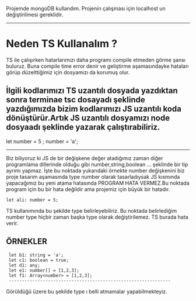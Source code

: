 
Projemde mongoDB kullandım. Projenin çalışması için localhost un değiştirilmesi gereklidir.

--------------------------------------------------------------

<h1> Neden TS Kullanalım ? </h1>

TS ile çalışırken hatarlarımızı daha programı compile etmeden görme şansı buluruz. Buna compile time error denir ve geliştirme aşamasındayke hataları görüp düzelttiğimiz için dosyamızı da korumuş olur.

İlgili kodlarımızı TS uzantılı dosyada yazdıktan sonra terminae tsc dosayadı şeklinde yazdığımızda bizim kodlarımızı JS uzantılı koda dönüştürür.Artık JS uzantılı dosyamızı node dosyaadı şeklinde yazarak çalıştırabiliriz.
---------------------------------------------------------------------------------

 let number = 5 ;
 number = 'a';

----------------------------------------------------------------------------------

Biz biliyoruz ki JS de bir değişkene değer atadığımız zaman diğer programlama dillerinde olduğu gibi number,string,boolean ... şeklinde bir tip ayrımı yapmaz. İşte bu noktada yukarıdaki örnekte number değişkenini biz proje tasarım aşamasında type number olarak tasarladıysak JS kısmında yapacağımız bu yeni atama hatasında PROGRAM HATA VERMEZ.Bu noktada program için bu bir hata değildir ama projemiz için büyük bir hatadır.

    let ali: number = 5;

TS kullanımında bu şekilde type belirleyebiliriz. Bu noktada belirlediğim number type hiçbir zaman başka type olarak değiştirilemez. TS burada hata verir. 

ÖRNEKLER
 ----------------------------------------------------------------
     let b1: string = 'a';
     let c1: boolean = true;
     let d1: any;
     let e1: number[] = [1,2,3];
     let f1: Array<number> = [1,2,3];
     --------------------------------------------------------------
Görüldüğü üzere bu şekilde type ı belli atmamalar yapabilmekteyiz.


